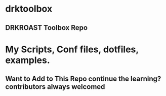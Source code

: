 # drktoolbox

## DRKROAST Toolbox Repo
# My Scripts, Conf files, dotfiles, examples.

## Want to Add to This Repo continue the learning? contributors always welcomed
